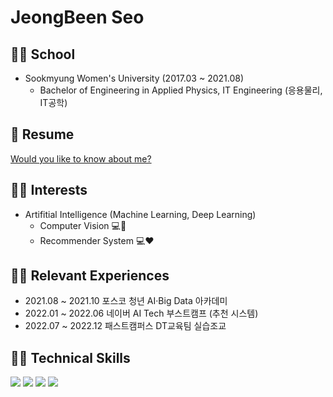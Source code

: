 # JeongBeen Seo 

## 👩‍🎓 School
- Sookmyung Women's University (2017.03 ~ 2021.08)  
  - Bachelor of Engineering in Applied Physics, IT Engineering (응용물리, IT공학)

## 📑 Resume
[Would you like to know about me?](https://claire1125.notion.site/Resume-JeongBeen-Seo-9f7717e05b3e4de4b7235ab8426e9467)
<!--<a href="https://claire1125.notion.site/Resume-JeongBeen-Seo-9f7717e05b3e4de4b7235ab8426e9467" target="_blank">Would you like to know about me?</a>-->

<!--## Portfolio
Notion Link : [Click here](https://suave-phalange-86d.notion.site/6e962c83eaaa467aae6c6d15af0931c9)-->

## 🙆‍♀️ Interests
- Artifitial Intelligence (Machine Learning, Deep Learning)
  - Computer Vision 💻👀
  - Recommender System 💻:heart:

## 🚶‍♀️ Relevant Experiences
- 2021.08 ~ 2021.10 포스코 청년 AI·Big Data 아카데미
- 2022.01 ~ 2022.06 네이버 AI Tech 부스트캠프 (추천 시스템)
- 2022.07 ~ 2022.12 패스트캠퍼스 DT교육팀 실습조교

<!-- ## Awards 🏆
- 🥈 2021.08  SUAPC 2021 Summer (2021 신촌지역 대학생 프로그래밍 대회 동아리 연합 여름 대회) (2위 / 56팀, 현대오토Forever상)
- 🥇 2022.02  SUAPC 2022 Winter (2022 신촌지역 대학생 프로그래밍 대회 동아리 연합 겨울 대회) (1위 / 63팀, 현대 auto e;var sang;) -->

## 👩‍💻 Technical Skills
<img src="https://img.shields.io/badge/Python-3776AB?style=flat-square&logo=Python&logoColor=white"/> <img src="https://img.shields.io/badge/PyTorch-EE4C2C?style=flat-square&logo=PyTorch&logoColor=white"/> <img src="https://img.shields.io/badge/Tensorflow-FF6F00?style=flat-square&logo=PyTorch&logoColor=black"/> <img src="https://img.shields.io/badge/Linux-FCC624?style=flat-square&logo=Linux&logoColor=black"/>


<!--
**claire-1125/claire-1125** is a ✨ _special_ ✨ repository because its `README.md` (this file) appears on your GitHub profile.

Here are some ideas to get you started:

- 🔭 I’m currently working on ...
- 👯 I’m looking to collaborate on ...
- 🤔 I’m looking for help with ...
- 💬 Ask me about ...
- 📫 How to reach me: ...
- 😄 Pronouns: ...
- ⚡ Fun fact: ...
-->
